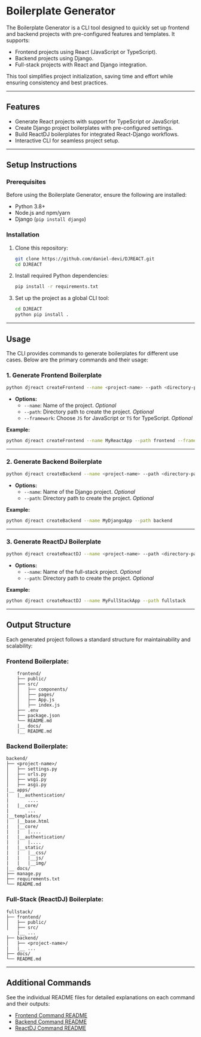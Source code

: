 # Boilerplate Generator

The Boilerplate Generator is a CLI tool designed to quickly set up frontend and backend projects with pre-configured features and templates. It supports:
- Frontend projects using React (JavaScript or TypeScript).
- Backend projects using Django.
- Full-stack projects with React and Django integration.

This tool simplifies project initialization, saving time and effort while ensuring consistency and best practices.

---

## Features

- Generate React projects with support for TypeScript or JavaScript.
- Create Django project boilerplates with pre-configured settings.
- Build ReactDJ boilerplates for integrated React-Django workflows.
- Interactive CLI for seamless project setup.

---

## Setup Instructions

### Prerequisites

Before using the Boilerplate Generator, ensure the following are installed:
- Python 3.8+
- Node.js and npm/yarn
- Django (`pip install django`)

### Installation

1. Clone this repository:
   ```bash
   git clone https://github.com/daniel-devi/DJREACT.git
   cd DJREACT
   ```

2. Install required Python dependencies:
   ```bash
   pip install -r requirements.txt
   ```

3. Set up the project as a global CLI tool:
   ```bash
   cd DJREACT
   python pip install .
   ```

---

## Usage

The CLI provides commands to generate boilerplates for different use cases. Below are the primary commands and their usage:

### 1. Generate Frontend Boilerplate

```bash
python djreact createFrontend --name <project-name> --path <directory-path> --framework <JS/TS>
```
- **Options:**
  - `--name`: Name of the project.  *Optional*
  - `--path`: Directory path to create the project. *Optional*
  - `--framework`: Choose `JS` for JavaScript or `TS` for TypeScript. *Optional*

**Example:**
```bash
python djreact createFrontend --name MyReactApp --path frontend --framework TS
```

---

### 2. Generate Backend Boilerplate

```bash
python djreact createBackend --name <project-name> --path <directory-path>
```
- **Options:**
  - `--name`: Name of the Django project. *Optional*
  - `--path`: Directory path to create the project. *Optional*

**Example:**
```bash
python djreact createBackend --name MyDjangoApp --path backend
```

---

### 3. Generate ReactDJ Boilerplate

```bash
python djreact createReactDJ --name <project-name> --path <directory-path>
```
- **Options:**
  - `--name`: Name of the full-stack project. *Optional*
  - `--path`: Directory path to create the project. *Optional*

**Example:**
```bash
python djreact createReactDJ --name MyFullStackApp --path fullstack
```

---

## Output Structure

Each generated project follows a standard structure for maintainability and scalability:

### Frontend Boilerplate:
```
    frontend/
    ├── public/
    ├── src/
    │   ├── components/
    │   ├── pages/
    │   ├── App.js
    │   ├── index.js
    ├── .env
    ├── package.json
    └── README.md
    |__ docs/
    |__ README.md
```

### Backend Boilerplate:
```
backend/
├── <project-name>/
│   ├── settings.py
│   ├── urls.py
│   ├── wsgi.py
│   ├── asgi.py
|__ apps/
|   |__authentication/
|       ....
|   |__core/
|       ...
|__templates/
|   |__base.html
|   |__core/
|   |   |....
|   |__authentication/
|   |   |....
|   |__static/
|   |   |__css/
|   |   |__js/
|   |   |__img/
|__ docs/
├── manage.py
├── requirements.txt
└── README.md
```

### Full-Stack (ReactDJ) Boilerplate:
```
fullstack/
├── frontend/
│   ├── public/
│   ├── src/
    |__ ...
├── backend/
│   ├── <project-name>/
|   |__ ...
├── docs/
└── README.md
```

---

## Additional Commands

See the individual README files for detailed explanations on each command and their outputs:

- [Frontend Command README](docs/readme-frontend.md)
- [Backend Command README](docs/readme-backend.md)
- [ReactDJ Command README](docs/readme-reactdj.md)
